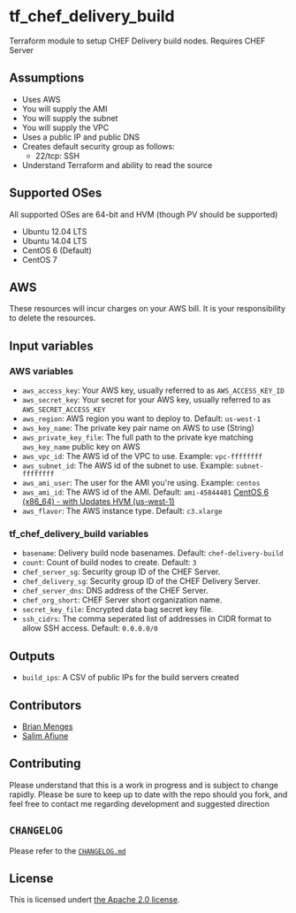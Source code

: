 # tf_chef_delivery_build
Terraform module to setup CHEF Delivery build nodes. Requires CHEF Server

## Assumptions

* Uses AWS
* You will supply the AMI
* You will supply the subnet
* You will supply the VPC
* Uses a public IP and public DNS
* Creates default security group as follows:
  * 22/tcp: SSH
* Understand Terraform and ability to read the source

## Supported OSes
All supported OSes are 64-bit and HVM (though PV should be supported)

* Ubuntu 12.04 LTS
* Ubuntu 14.04 LTS
* CentOS 6 (Default)
* CentOS 7

## AWS

These resources will incur charges on your AWS bill. It is your responsibility to delete the resources.

## Input variables

### AWS variables

* `aws_access_key`: Your AWS key, usually referred to as `AWS_ACCESS_KEY_ID`
* `aws_secret_key`: Your secret for your AWS key, usually referred to as `AWS_SECRET_ACCESS_KEY`
* `aws_region`: AWS region you want to deploy to. Default: `us-west-1`
* `aws_key_name`: The private key pair name on AWS to use (String)
* `aws_private_key_file`: The full path to the private kye matching `aws_key_name` public key on AWS
* `aws_vpc_id`: The AWS id of the VPC to use. Example: `vpc-ffffffff`
* `aws_subnet_id`: The AWS id of the subnet to use. Example: `subnet-ffffffff`
* `aws_ami_user`: The user for the AMI you're using. Example: `centos`
* `aws_ami_id`: The AWS id of the AMI. Default: `ami-45844401` [CentOS 6 (x86_64) - with Updates HVM (us-west-1)](https://aws.amazon.com/marketplace/pp/B00NQAYLWO)
* `aws_flavor`: The AWS instance type. Default: `c3.xlarge`

### tf_chef_delivery_build variables

* `basename`: Delivery build node basenames. Default: `chef-delivery-build`
* `count`: Count of build nodes to create. Default: `3`
* `chef_server_sg`: Security group ID of the CHEF Server.
* `chef_delivery_sg`: Security group ID of the CHEF Delivery Server.
* `chef_server_dns`: DNS address of the CHEF Server.
* `chef_org_short`: CHEF Server short organization name.
* `secret_key_file`: Encrypted data bag secret key file.
* `ssh_cidrs`: The comma seperated list of addresses in CIDR format to allow SSH access. Default: `0.0.0.0/0`

## Outputs

* `build_ips`: A CSV of public IPs for the build servers created

## Contributors

* [Brian Menges](https://github.com/mengesb)
* [Salim Afiune](https://github.com/afiune)

## Contributing

Please understand that this is a work in progress and is subject to change rapidly. Please be sure to keep up to date with the repo should you fork, and feel free to contact me regarding development and suggested direction

## `CHANGELOG`

Please refer to the [`CHANGELOG.md`](CHANGELOG.md)

## License

This is licensed undert [the Apache 2.0 license](https://www.apache.org/licenses/LICENSE-2.0).
